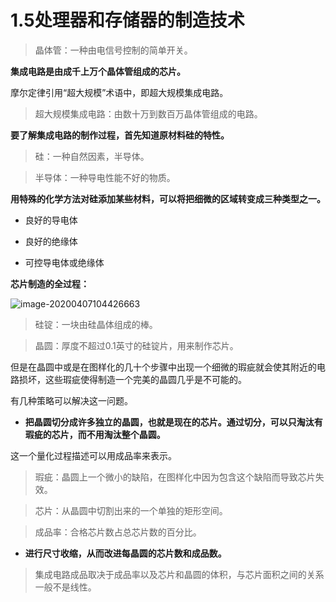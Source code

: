 # 1.5处理器和存储器的制造技术

> 晶体管：一种由电信号控制的简单开关。

**集成电路是由成千上万个晶体管组成的芯片。**

摩尔定律引用“超大规模”术语中，即超大规模集成电路。

> 超大规模集成电路：由数十万到数百万晶体管组成的电路。

**要了解集成电路的制作过程，首先知道原材料硅的特性。**

> 硅：一种自然因素，半导体。

> 半导体：一种导电性能不好的物质。

**用特殊的化学方法对硅添加某些材料，可以将把细微的区域转变成三种类型之一。**

- 良好的导电体

- 良好的绝缘体

- 可控导电体或绝缘体

  

**芯片制造的全过程：**

![image-20200407104426663](C:\Users\ALiangJie\AppData\Roaming\Typora\typora-user-images\image-20200407104426663.png)

> 硅锭：一块由硅晶体组成的棒。

> 晶圆：厚度不超过0.1英寸的硅锭片，用来制作芯片。

但是在晶圆中或是在图样化的几十个步骤中出现一个细微的瑕疵就会使其附近的电路损坏，这些瑕疵使得制造一个完美的晶圆几乎是不可能的。

有几种策略可以解决这一问题。

- **把晶圆切分成许多独立的晶圆，也就是现在的芯片。通过切分，可以只淘汰有瑕疵的芯片，而不用淘汰整个晶圆。**

这一个量化过程描述可以用成品率来表示。

> 瑕疵：晶圆上一个微小的缺陷，在图样化中因为包含这个缺陷而导致芯片失效。

> 芯片：从晶圆中切割出来的一个单独的矩形空间。

> 成品率：合格芯片数占总芯片数的百分比。

- **进行尺寸收缩，从而改进每晶圆的芯片数和成品数。**

> 集成电路成品取决于成品率以及芯片和晶圆的体积，与芯片面积之间的关系一般不是线性。